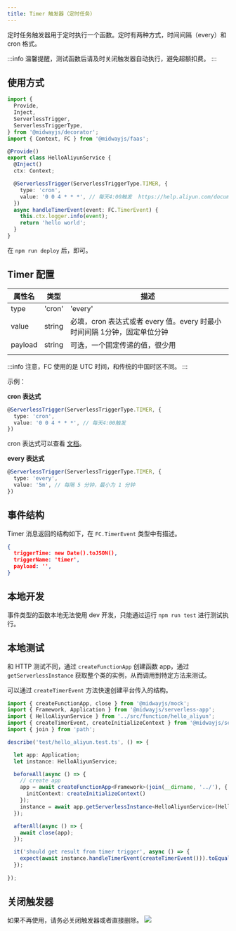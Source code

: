 ```yaml
---
title: Timer 触发器（定时任务）
---
```


  定时任务触发器用于定时执行一个函数。定时有两种方式，时间间隔（every）和 cron 格式。


:::info
温馨提醒，测试函数后请及时关闭触发器自动执行，避免超额扣费。
:::
## 使用方式
```typescript
import {
  Provide,
  Inject,
  ServerlessTrigger,
  ServerlessTriggerType,
} from '@midwayjs/decorator';
import { Context, FC } from '@midwayjs/faas';

@Provide()
export class HelloAliyunService {
  @Inject()
  ctx: Context;

  @ServerlessTrigger(ServerlessTriggerType.TIMER, {
    type: 'cron',
    value: '0 0 4 * * *', // 每天4:00触发  https://help.aliyun.com/document_detail/68172.html
  })
  async handleTimerEvent(event: FC.TimerEvent) {
    this.ctx.logger.info(event);
    return 'hello world';
  }
}
```


在 `npm run deploy` 后，即可。


## Timer 配置



| 属性名 | 类型 | 描述 |
| --- | --- | --- |
| type | 'cron'|'every' | 必填，触发类型，分别代表 cron 表达式，固定时间间隔。 |
| value | string | 必填，cron 表达式或者 every 值。every 时最小时间间隔 1分钟，固定单位分钟 |
| payload | string | 可选，一个固定传递的值，很少用 |
|  |  |  |

:::info
注意，FC 使用的是 UTC 时间，和传统的中国时区不同。
:::


示例：


**cron 表达式**
```typescript
@ServerlessTrigger(ServerlessTriggerType.TIMER, {
  type: 'cron',
  value: '0 0 4 * * *', // 每天4:00触发
})
```
cron 表达式可以查看 [文档](https://help.aliyun.com/document_detail/169784.html)。


**every 表达式**
```typescript
@ServerlessTrigger(ServerlessTriggerType.TIMER, {
  type: 'every',
  value: '5m', // 每隔 5 分钟，最小为 1 分钟
})
```


## 事件结构


Timer 消息返回的结构如下，在 `FC.TimerEvent` 类型中有描述。
```json
{
  triggerTime: new Date().toJSON(),
  triggerName: 'timer',
  payload: '',
}
```


## 本地开发


事件类型的函数本地无法使用 dev 开发，只能通过运行 `npm run test` 进行测试执行。


## 本地测试


和 HTTP 测试不同，通过 `createFunctionApp` 创建函数 app，通过 `getServerlessInstance` 获取整个类的实例，从而调用到特定方法来测试。


可以通过 `createTimerEvent` 方法快速创建平台传入的结构。


```typescript
import { createFunctionApp, close } from '@midwayjs/mock';
import { Framework, Application } from '@midwayjs/serverless-app';
import { HelloAliyunService } from '../src/function/hello_aliyun';
import { createTimerEvent, createInitializeContext } from '@midwayjs/serverless-fc-trigger';
import { join } from 'path';

describe('test/hello_aliyun.test.ts', () => {

  let app: Application;
  let instance: HelloAliyunService;

  beforeAll(async () => {
    // create app
    app = await createFunctionApp<Framework>(join(__dirname, '../'), {
      initContext: createInitializeContext()
    });
    instance = await app.getServerlessInstance<HelloAliyunService>(HelloAliyunService);
  });

  afterAll(async () => {
    await close(app);
  });

  it('should get result from timer trigger', async () => {
    expect(await instance.handleTimerEvent(createTimerEvent())).toEqual('hello world');
  });
  
});

```


## 关闭触发器


如果不再使用，请务必关闭触发器或者直接删除。
![](https://cdn.nlark.com/yuque/0/2021/png/501408/1618734441838-7a943f47-bbf7-4398-b63e-4b249f83d711.png#clientId=u77edf6bf-5564-4&from=paste&height=405&id=u9e6b7d20&margin=%5Bobject%20Object%5D&originHeight=810&originWidth=2280&originalType=binary&ratio=1&size=134297&status=done&style=none&taskId=u261c1c9a-06a0-4664-9a2b-4f0188cd9b8&width=1140)